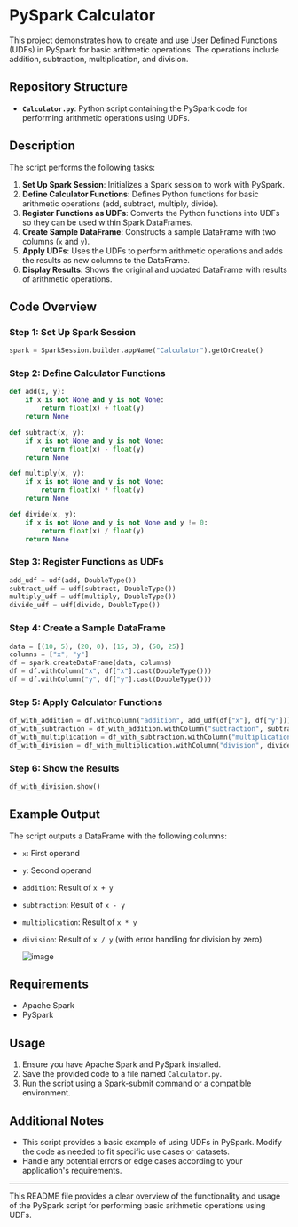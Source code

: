 # PySpark Calculator

This project demonstrates how to create and use User Defined Functions (UDFs) in PySpark for basic arithmetic operations. The operations include addition, subtraction, multiplication, and division.

## Repository Structure

- **`Calculator.py`**: Python script containing the PySpark code for performing arithmetic operations using UDFs.

## Description

The script performs the following tasks:

1. **Set Up Spark Session**: Initializes a Spark session to work with PySpark.
2. **Define Calculator Functions**: Defines Python functions for basic arithmetic operations (add, subtract, multiply, divide).
3. **Register Functions as UDFs**: Converts the Python functions into UDFs so they can be used within Spark DataFrames.
4. **Create Sample DataFrame**: Constructs a sample DataFrame with two columns (`x` and `y`).
5. **Apply UDFs**: Uses the UDFs to perform arithmetic operations and adds the results as new columns to the DataFrame.
6. **Display Results**: Shows the original and updated DataFrame with results of arithmetic operations.

## Code Overview

### Step 1: Set Up Spark Session

```python
spark = SparkSession.builder.appName("Calculator").getOrCreate()
```

### Step 2: Define Calculator Functions

```python
def add(x, y):
    if x is not None and y is not None:
        return float(x) + float(y)
    return None

def subtract(x, y):
    if x is not None and y is not None:
        return float(x) - float(y)
    return None

def multiply(x, y):
    if x is not None and y is not None:
        return float(x) * float(y)
    return None

def divide(x, y):
    if x is not None and y is not None and y != 0:
        return float(x) / float(y)
    return None
```

### Step 3: Register Functions as UDFs

```python
add_udf = udf(add, DoubleType())
subtract_udf = udf(subtract, DoubleType())
multiply_udf = udf(multiply, DoubleType())
divide_udf = udf(divide, DoubleType())
```

### Step 4: Create a Sample DataFrame

```python
data = [(10, 5), (20, 0), (15, 3), (50, 25)]
columns = ["x", "y"]
df = spark.createDataFrame(data, columns)
df = df.withColumn("x", df["x"].cast(DoubleType()))
df = df.withColumn("y", df["y"].cast(DoubleType()))
```

### Step 5: Apply Calculator Functions

```python
df_with_addition = df.withColumn("addition", add_udf(df["x"], df["y"]))
df_with_subtraction = df_with_addition.withColumn("subtraction", subtract_udf(df["x"], df["y"]))
df_with_multiplication = df_with_subtraction.withColumn("multiplication", multiply_udf(df["x"], df["y"]))
df_with_division = df_with_multiplication.withColumn("division", divide_udf(df["x"], df["y"]))
```

### Step 6: Show the Results

```python
df_with_division.show()
```

## Example Output

The script outputs a DataFrame with the following columns:
- `x`: First operand
- `y`: Second operand
- `addition`: Result of `x + y`
- `subtraction`: Result of `x - y`
- `multiplication`: Result of `x * y`
- `division`: Result of `x / y` (with error handling for division by zero)

  ![image](https://github.com/user-attachments/assets/d982c59f-e2d0-4ffa-a3fc-798c519b0553)


## Requirements

- Apache Spark
- PySpark

## Usage

1. Ensure you have Apache Spark and PySpark installed.
2. Save the provided code to a file named `Calculator.py`.
3. Run the script using a Spark-submit command or a compatible environment.

## Additional Notes

- This script provides a basic example of using UDFs in PySpark. Modify the code as needed to fit specific use cases or datasets.
- Handle any potential errors or edge cases according to your application's requirements.

---

This README file provides a clear overview of the functionality and usage of the PySpark script for performing basic arithmetic operations using UDFs.
